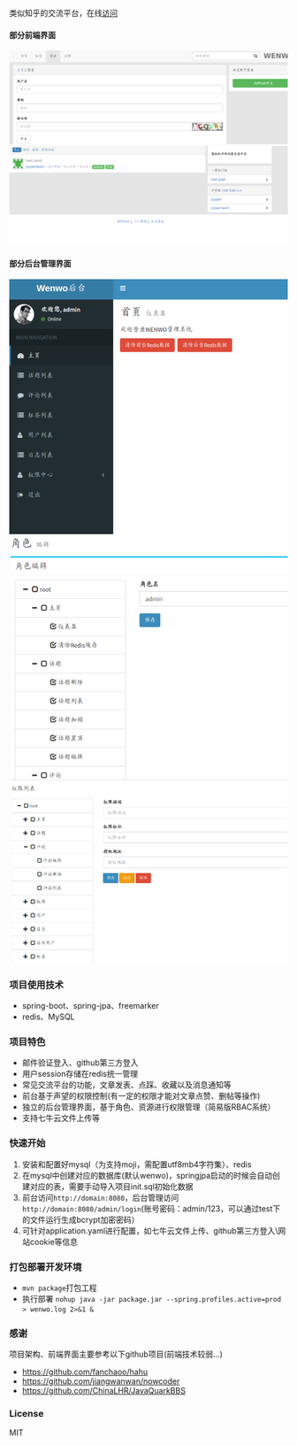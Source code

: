类似知乎的交流平台，在线[访问](http://web.julyerr.club:8080/)

#### 部分前端界面
![](images/p1.png)
![](images/p2.png)
#### 部分后台管理界面
![](images/p3.png)
![](images/p4.png)
![](images/p5.png)

### 项目使用技术
- spring-boot、spring-jpa、freemarker
- redis、MySQL

### 项目特色
- 邮件验证登入、github第三方登入
- 用户session存储在redis统一管理
- 常见交流平台的功能，文章发表、点踩、收藏以及消息通知等
- 前台基于声望的权限控制(有一定的权限才能对文章点赞、删帖等操作)
- 独立的后台管理界面，基于角色、资源进行权限管理（简易版RBAC系统）
- 支持七牛云文件上传等


### 快速开始

1. 安装和配置好mysql（为支持moji，需配置utf8mb4字符集）、redis
2. 在mysql中创建对应的数据库(默认wenwo)，springjpa启动的时候会自动创建对应的表，需要手动导入项目init.sql初始化数据
3. 前台访问`http://domain:8080`，后台管理访问`http://domain:8080/admin/login`(账号密码：admin/123，可以通过test下的文件运行生成bcrypt加密密码）
4. 可针对application.yaml进行配置，如七牛云文件上传、github第三方登入\网站cookie等信息

### 打包部署开发环境

- `mvn package`打包工程
- 执行部署 `nohup java -jar package.jar --spring.profiles.active=prod > wenwo.log 2>&1 &`


### 感谢

项目架构、前端界面主要参考以下github项目(前端技术较弱...)

- https://github.com/fanchaoo/hahu
- https://github.com/jiangwanwan/nowcoder
- https://github.com/ChinaLHR/JavaQuarkBBS

### License

MIT

